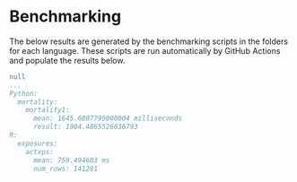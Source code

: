 # Benchmarking 

The below results are generated by the benchmarking scripts in the folders for each language. These scripts are run automatically by GitHub Actions and populate the results below. 

```yaml 
null
...
Python:
  mortality:
    mortality1:
      mean: 1645.6807795000004 milliseconds
      result: 1904.4865526636793
R:
  exposures:
    actxps:
      mean: 759.494603 ms
      num_rows: 141281
```